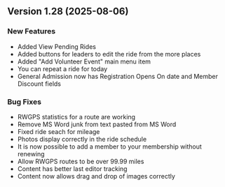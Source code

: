  ## Version 1.28 (2025-08-06)

 ### New Features
 - Added View Pending Rides
 - Added buttons for leaders to edit the ride from the more places
 - Added "Add Volunteer Event" main menu item
 - You can repeat a ride for today
 - General Admission now has Registration Opens On date and Member Discount fields

 ### Bug Fixes
 - RWGPS statistics for a route are working
 - Remove MS Word junk from text pasted from MS Word
 - Fixed ride seach for mileage
 - Photos display correctly in the ride schedule
 - It is now possible to add a member to your membership without renewing
 - Allow RWGPS routes to be over 99.99 miles
 - Content has better last editor tracking
 - Content now allows drag and drop of images correctly
